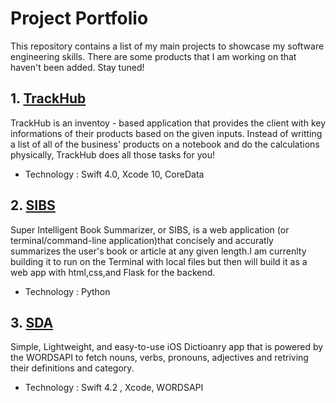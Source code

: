 # Project Portfolio

This repository contains a list of my main projects to showcase my software engineering skills. There are some products that  I am working on that haven't been added. Stay tuned! 

## 1. <a href = "https://github.com/MediBoss/TrackHub" >TrackHub </a> 

TrackHub is an inventoy - based application that provides the client with key informations of their products based on the given inputs. Instead of writting a list of all of the business' products on a notebook and do the calculations physically, TrackHub does all those tasks for you!

* Technology : Swift 4.0, Xcode 10, CoreData

## 2. <a href = "https://github.com/MediBoss/SIBS" >SIBS</a> 

Super Intelligent Book Summarizer, or SIBS, is a web application (or terminal/command-line application)that concisely and accuratly summarizes the user's book or article at any given length.I am currenlty building it to run on the Terminal with local files but then will build it as a web app with html,css,and Flask for the backend.

* Technology : Python

## 3. <a href = "https://github.com/MediBoss/SDA" >SDA</a> 

Simple, Lightweight, and easy-to-use iOS Dictioanry app that is powered by the WORDSAPI to fetch nouns, verbs, pronouns, adjectives and retriving their definitions and category.

* Technology : Swift 4.2 , Xcode, WORDSAPI

